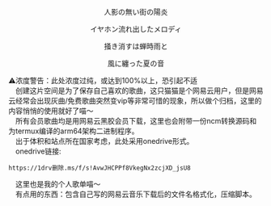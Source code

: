 <p align="center">人影の無い街の陽炎</p>
<p align="center">イヤホン流れ出したメロディ</p>
<p align="center">掻き消すは蝉時雨と</p>
<p align="center">風に纏った夏の音</p>

⚠️浓度警告：此处浓度过纯，或达到100%以上，恐引起不适           
&emsp;创建这片空间是为了保存自己喜欢的歌曲，这只猫猫是个网易云用户，但是网易云经常会出现灰曲/免费歌曲突然变vip等非常可惜的现象，所以做个归档，这里的内容悄悄的使用就好了喵～              
&emsp;所有会员歌曲均是用网易云黑胶会员下载，这里也会附带一份ncm转换源码和为termux编译的arm64架构二进制程序。             
&emsp;出于体积和站点所在国家考虑，此处采用onedrive形式。           
&emsp;onedrive链接:
```
https://1drv删除.ms/f/s!AvwJHCPPf8VkegNx2zcjXD_jsU8                     
```
&emsp;这里也是我的个人歌单喵～         
&emsp;有点用的东西：包含自己写的网易云音乐下载后的文件名格式化，压缩脚本。          
